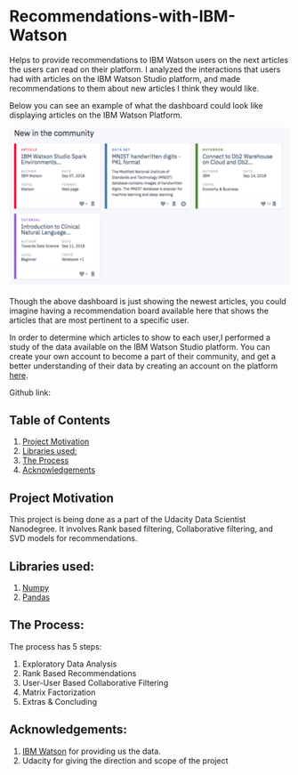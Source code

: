 # Recommendations-with-IBM-Watson

Helps to provide recommendations to IBM Watson users on the next articles the users can read on their platform. 
I analyzed the interactions that users had with articles on the IBM Watson Studio platform, and made recommendations to them about new articles I think they would like. 

Below you can see an example of what the dashboard could look like displaying articles on the IBM Watson Platform.

![ibm-watson-article-recommendation](ibm-watson-article-recommendation.png)

Though the above dashboard is just showing the newest articles, you could imagine having a recommendation board available here that shows the articles that are most pertinent to a specific user.

In order to determine which articles to show to each user,I performed a study of the data available on the IBM Watson Studio platform. You can create your own account to become a part of their community, and get a better understanding of their data by creating an account on the platform [here](https://dataplatform.cloud.ibm.com/).

Github link:

## Table of Contents 

1. [Project Motivation](#project-motivation)
2. [Libraries used:](#libraries-used-)
3. [The Process](#the-process)
4. [Acknowledgements](#acknowledgements)

## Project Motivation

This project is being done as a part of the Udacity Data Scientist Nanodegree. It involves Rank based filtering, Collaborative filtering, and SVD models for recommendations.

## Libraries used:

1. [Numpy](https://www.numpy.org/)
2. [Pandas](https://pandas.pydata.org/)

## The Process:

The process has 5 steps:

1. Exploratory Data Analysis
2. Rank Based Recommendations
3. User-User Based Collaborative Filtering
4. Matrix Factorization
5. Extras & Concluding

## Acknowledgements:

1. [IBM Watson](https://www.ibm.com/watson) for providing us the data.
2. Udacity for giving the direction and scope of the project
